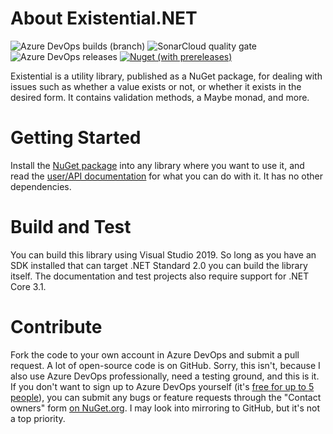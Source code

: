 ﻿# About Existential&#46;NET
<img alt="Azure DevOps builds (branch)" src="https://img.shields.io/azure-devops/build/ggreig/Existential/1/main">
<img alt="SonarCloud quality gate" src="https://sonarcloud.io/api/project_badges/measure?project=ggreig_Existential&metric=alert_status">
<img alt="Azure DevOps releases" src="https://img.shields.io/azure-devops/release/ggreig/9c4fc971-bef3-428a-ab81-cf30a24bea74/1/1">
<a href="https://www.nuget.org/packages/Existential.Net"><img alt="Nuget (with prereleases)" src="https://img.shields.io/nuget/vpre/Existential.Net"></a>

Existential is a utility library, published as a NuGet package,
for dealing with issues such as whether a value exists or not, 
or whether it exists in the desired form. It contains validation methods,
a Maybe monad, and more.

# Getting Started
Install the [NuGet package](https://www.nuget.org/packages/Existential.Net) into any library where you want to use it, and read the 
[user/API documentation](https://existential.ggreig.com/)
for what you can do with it. It has no other dependencies.

# Build and Test
You can build this library using Visual Studio 2019. So long as you have an SDK installed
that can target .NET Standard 2.0 you can build the library itself. The documentation
and test projects also require support for .NET Core 3.1.

# Contribute
Fork the code to your own account in Azure DevOps and submit a pull request. A lot of open-source code
is on GitHub. Sorry, this isn't, because I also use Azure DevOps professionally, need a testing ground,
and this is it. If you don't want to sign up to Azure DevOps yourself (it's 
[free for up to 5 people](https://azure.microsoft.com/en-us/pricing/details/devops/azure-devops-services/)), 
you can submit any bugs or feature 
requests through the "Contact owners" form 
[on NuGet.org](https://www.nuget.org/packages/Existential.Net). I may look into mirroring to GitHub, but
it's not a top priority.